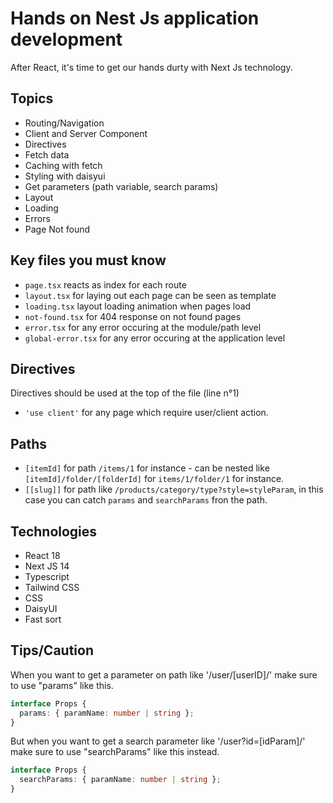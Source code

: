 # Hands on Nest Js application development

After React, it's time to get our hands durty with Next Js technology.

## Topics

- Routing/Navigation
- Client and Server Component
- Directives
- Fetch data
- Caching with fetch
- Styling with daisyui
- Get parameters (path variable, search params)
- Layout
- Loading
- Errors
- Page Not found

## Key files you must know

- `page.tsx` reacts as index for each route
- `layout.tsx` for laying out each page can be seen as template
- `loading.tsx` layout loading animation when pages load
- `not-found.tsx` for 404 response on not found pages
- `error.tsx` for any error occuring at the module/path level
- `global-error.tsx` for any error occuring at the application level

## Directives

Directives should be used at the top of the file (line n°1)

- `'use client'` for any page which require user/client action.

## Paths

- `[itemId]` for path `/items/1` for instance - can be nested like `[itemId]/folder/[folderId]` for `items/1/folder/1` for instance.
- `[[slug]]` for path like `/products/category/type?style=styleParam`, in this case you can catch `params` and `searchParams` fron the path.

## Technologies

- React 18
- Next JS 14
- Typescript
- Tailwind CSS
- CSS
- DaisyUI
- Fast sort

## Tips/Caution

When you want to get a parameter on path like '/user/[userID]/' make sure to use "params" like this.

```ts
interface Props {
  params: { paramName: number | string };
}
```

But when you want to get a search parameter like '/user?id=[idParam]/' make sure to use "searchParams" like this instead.

```ts
interface Props {
  searchParams: { paramName: number | string };
}
```
